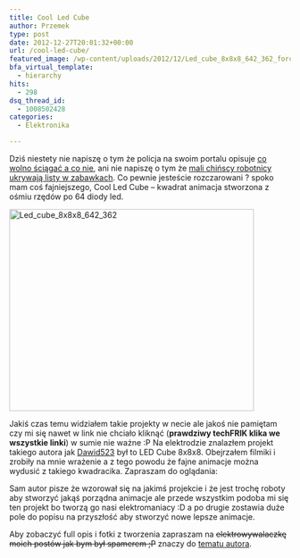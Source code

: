 ```yaml
---
title: Cool Led Cube
author: Przemek
type: post
date: 2012-12-27T20:01:32+00:00
url: /cool-led-cube/
featured_image: /wp-content/uploads/2012/12/Led_cube_8x8x8_642_362_force.jpg
bfa_virtual_template:
  - hierarchy
hits:
  - 298
dsq_thread_id:
  - 1008502428
categories:
  - Elektronika

---
```

Dziś niestety nie napiszę o tym że policja na swoim portalu opisuje <a href="http://podlaska.policja.gov.pl/pg/index.php?page=1&id=18" target="_blank">co wolno ściągać a co nie</a>, ani nie napiszę o tym że <a href="http://www.tvn24.pl/list-od-chinskich-robotnikow-w-zabawce-pracujemy-za-1-61-dolara-miesiecznie,296631,s.html" target="_blank">mali chińscy robotnicy ukrywają listy w zabawkach</a>. Co pewnie jesteście rozczarowani ? spoko mam coś fajniejszego, Cool Led Cube &#8211; kwadrat animacja stworzona z ośmiu rzędów po 64 diody led.

<!--more-->

<a href="http://techfreak.pl/cool-led-cube/led_cube_8x8x8_642_362/" rel="attachment wp-att-587"><img class="aligncenter size-full wp-image-587" alt="Led_cube_8x8x8_642_362" src="http://techfreak.pl/wp-content/uploads/2012/12/Led_cube_8x8x8_642_362.jpg" width="438" height="362" /></a>

Jakiś czas temu widziałem takie projekty w necie ale jakoś nie pamiętam czy mi się nawet w link nie chciało kliknąć (**prawdziwy techFRIK klika we wszystkie linki**) w sumie nie ważne :P Na elektrodzie znalazłem projekt takiego autora jak <a href="http://www.elektroda.pl/rtvforum/profile.php?mode=viewprofile&u=260612" target="_blank">Dawid523</a> był to LED Cube 8x8x8. Obejrzałem filmiki i zrobiły na mnie wrażenie a z tego powodu że fajne animacje można wydusić z takiego kwadracika. Zapraszam do oglądania:





Sam autor pisze że wzorował się na jakimś projekcie i że jest trochę roboty aby stworzyć jakąś porządna animacje ale przede wszystkim podoba mi się ten projekt bo tworzą go nasi elektromaniacy :D a po drugie zostawia duże pole do popisu na przyszłość aby stworzyć nowe lepsze animacje.

Aby zobaczyć full opis i fotki z tworzenia zapraszam na <del>elektrowywalaczkę moich postów jak bym był spamerem ;P</del> znaczy do <a href="http://www.elektroda.pl/rtvforum/topic2451989.html" target="_blank">tematu autora</a>.

&nbsp;

&nbsp;